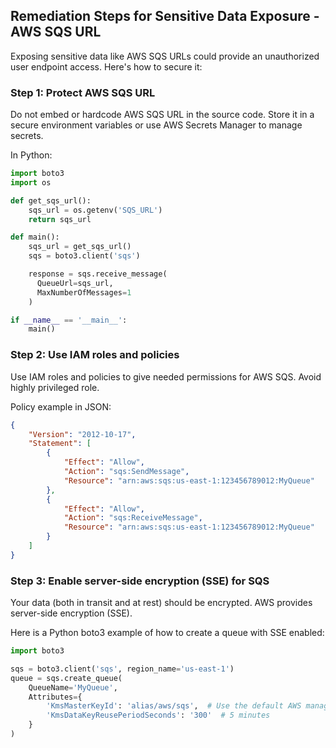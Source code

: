 

## Remediation Steps for Sensitive Data Exposure - AWS SQS URL

Exposing sensitive data like AWS SQS URLs could provide an unauthorized user endpoint access. Here's how to secure it:

### Step 1: Protect AWS SQS URL
Do not embed or hardcode AWS SQS URL in the source code. Store it in a secure environment variables or use AWS Secrets Manager to manage secrets.

In Python:

```python
import boto3
import os

def get_sqs_url():
    sqs_url = os.getenv('SQS_URL')
    return sqs_url

def main():
    sqs_url = get_sqs_url()
    sqs = boto3.client('sqs')

    response = sqs.receive_message(
      QueueUrl=sqs_url,
      MaxNumberOfMessages=1
    )

if __name__ == '__main__':
    main()
```

### Step 2: Use IAM roles and policies
Use IAM roles and policies to give needed permissions for AWS SQS. Avoid highly privileged role.

Policy example in JSON:

```json
{
    "Version": "2012-10-17",
    "Statement": [
        {
            "Effect": "Allow",
            "Action": "sqs:SendMessage",
            "Resource": "arn:aws:sqs:us-east-1:123456789012:MyQueue"
        },
        {
            "Effect": "Allow",
            "Action": "sqs:ReceiveMessage",
            "Resource": "arn:aws:sqs:us-east-1:123456789012:MyQueue"
        }
    ]
}
```

### Step 3: Enable server-side encryption (SSE) for SQS
Your data (both in transit and at rest) should be encrypted. AWS provides server-side encryption (SSE). 

Here is a Python boto3 example of how to create a queue with SSE enabled:

```python
import boto3

sqs = boto3.client('sqs', region_name='us-east-1')
queue = sqs.create_queue(
    QueueName='MyQueue',
    Attributes={
        'KmsMasterKeyId': 'alias/aws/sqs',  # Use the default AWS managed CMK
        'KmsDataKeyReusePeriodSeconds': '300'  # 5 minutes
    }
)
```